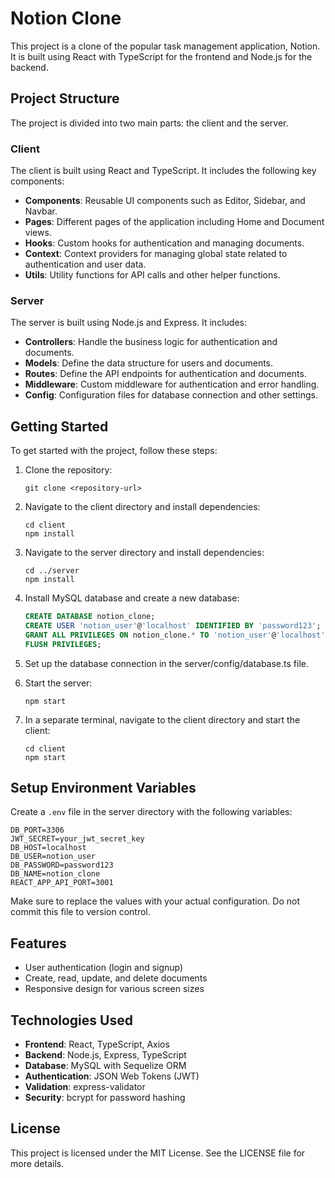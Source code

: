 # Notion Clone

This project is a clone of the popular task management application, Notion. It is built using React with TypeScript for the frontend and Node.js for the backend.

## Project Structure

The project is divided into two main parts: the client and the server.

### Client

The client is built using React and TypeScript. It includes the following key components:

- **Components**: Reusable UI components such as Editor, Sidebar, and Navbar.
- **Pages**: Different pages of the application including Home and Document views.
- **Hooks**: Custom hooks for authentication and managing documents.
- **Context**: Context providers for managing global state related to authentication and user data.
- **Utils**: Utility functions for API calls and other helper functions.

### Server

The server is built using Node.js and Express. It includes:

- **Controllers**: Handle the business logic for authentication and documents.
- **Models**: Define the data structure for users and documents.
- **Routes**: Define the API endpoints for authentication and documents.
- **Middleware**: Custom middleware for authentication and error handling.
- **Config**: Configuration files for database connection and other settings.

## Getting Started

To get started with the project, follow these steps:

1. Clone the repository:

   ```
   git clone <repository-url>
   ```

2. Navigate to the client directory and install dependencies:

   ```
   cd client
   npm install
   ```

3. Navigate to the server directory and install dependencies:

   ```
   cd ../server
   npm install
   ```

4. Install MySQL database and create a new database:

   ```sql
   CREATE DATABASE notion_clone;
   CREATE USER 'notion_user'@'localhost' IDENTIFIED BY 'password123';
   GRANT ALL PRIVILEGES ON notion_clone.* TO 'notion_user'@'localhost';
   FLUSH PRIVILEGES;
   ```

5. Set up the database connection in the server/config/database.ts file.

6. Start the server:

   ```
   npm start
   ```

7. In a separate terminal, navigate to the client directory and start the client:
   ```
   cd client
   npm start
   ```

## Setup Environment Variables

Create a `.env` file in the server directory with the following variables:

```
DB_PORT=3306
JWT_SECRET=your_jwt_secret_key
DB_HOST=localhost
DB_USER=notion_user
DB_PASSWORD=password123
DB_NAME=notion_clone
REACT_APP_API_PORT=3001
```

Make sure to replace the values with your actual configuration. Do not commit this file to version control.

## Features

- User authentication (login and signup)
- Create, read, update, and delete documents
- Responsive design for various screen sizes

## Technologies Used

- **Frontend**: React, TypeScript, Axios
- **Backend**: Node.js, Express, TypeScript
- **Database**: MySQL with Sequelize ORM
- **Authentication**: JSON Web Tokens (JWT)
- **Validation**: express-validator
- **Security**: bcrypt for password hashing

## License

This project is licensed under the MIT License. See the LICENSE file for more details.
